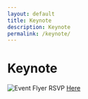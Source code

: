```yaml
---
layout: default
title: Keynote
description: Keynote
permalink: /keynote/
---
```


# Keynote

![Event Flyer](_site/assets/css/images/afprint_keynote.jpeg)
RSVP [Here](https://docs.google.com/forms/d/e/1FAIpQLScelKAZUud_q_hu3fmhaBa_SfbmrJeFB8MeHyPwD88EqZ0tlA/viewform?usp=sf_link)
